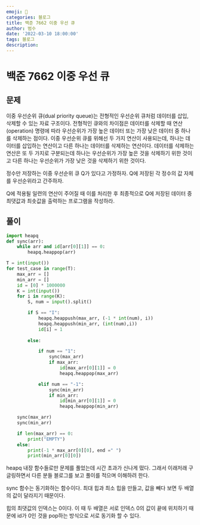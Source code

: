 ```yaml
---
emoji: 🏃
categories: 블로그
title: 백준 7662 이중 우선 큐
author: 범수
date: '2022-03-10 18:00:00'
tags: 블로그
description:
---
```

<!-- 
튜토리얼, 하우 투 가이드, 설명 ,레퍼런스 
https://documentation.divio.com/tutorials/
-->

# 백준 7662 이중 우선 큐

## 문제

이중 우선순위 큐(dual priority queue)는 전형적인 우선순위 큐처럼 데이터를 삽입, 삭제할 수 있는 자료 구조이다. 전형적인 큐와의 차이점은 데이터를 삭제할 때 연산(operation) 명령에 따라 우선순위가 가장 높은 데이터 또는 가장 낮은 데이터 중 하나를 삭제하는 점이다. 이중 우선순위 큐를 위해선 두 가지 연산이 사용되는데, 하나는 데이터를 삽입하는 연산이고 다른 하나는 데이터를 삭제하는 연산이다. 데이터를 삭제하는 연산은 또 두 가지로 구분되는데 하나는 우선순위가 가장 높은 것을 삭제하기 위한 것이고 다른 하나는 우선순위가 가장 낮은 것을 삭제하기 위한 것이다.

정수만 저장하는 이중 우선순위 큐 Q가 있다고 가정하자. Q에 저장된 각 정수의 값 자체를 우선순위라고 간주하자.

Q에 적용될 일련의 연산이 주어질 때 이를 처리한 후 최종적으로 Q에 저장된 데이터 중 최댓값과 최솟값을 출력하는 프로그램을 작성하라.

## 풀이

```python
import heapq
def sync(arr):
    while arr and id[arr[0][1]] == 0:
        heapq.heappop(arr)

T = int(input())
for test_case in range(T):
    max_arr = []
    min_arr = []
    id = [0] * 1000000
    K = int(input())
    for i in range(K):
        S, num = input().split()

        if S == "I":
            heapq.heappush(max_arr, (-1 * int(num), i))
            heapq.heappush(min_arr, (int(num),i))
            id[i] = 1
            
        else:

            if num == "1":
                sync(max_arr)
                if max_arr:
                    id[max_arr[0][1]] = 0
                    heapq.heappop(max_arr)

            elif num == "-1":
                sync(min_arr)
                if min_arr:
                    id[min_arr[0][1]] = 0
                    heapq.heappop(min_arr)

    sync(max_arr)
    sync(min_arr)

    if len(max_arr) == 0:
        print("EMPTY")
    else:
        print(-1 * max_arr[0][0], end =" ")
        print(min_arr[0][0])

```

heapq 내장 함수들로만 문제를 풀었는데 시간 초과가 신나게 떴다.
그래서 이래저래 구글링하면서 다른 분들 블로그를 보고 풀이를 적으며 이해하려 한다.

sync 함수는 동기화하는 함수이다. 최대 힙과 최소 힙을 만들고, 값을 빼다 보면 두 배열의 값이 달라지기 때문이다.

힙의 최댓값의 인덱스는 0이다. 이 때 두 배열은 서로 인덱스 0의 값이 끝에 위치하기 때문에 id가 0인 것을 pop하는 방식으로 서로 동기화 할 수 있다.